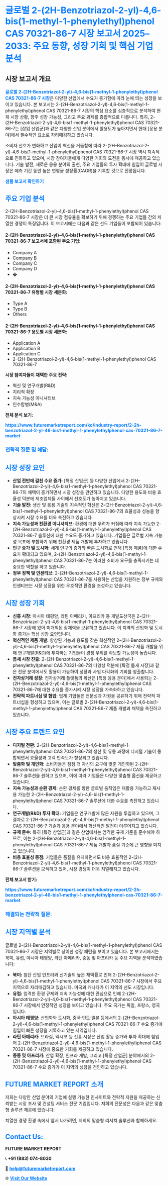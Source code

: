 <h1 style="color: #007BFF;">글로벌 2-(2H-Benzotriazol-2-yl)-4,6-bis(1-methyl-1-phenylethyl)phenol CAS 70321-86-7 시장 보고서 2025–2033: 주요 동향, 성장 기회 및 핵심 기업 분석</h1>

<section id="overview">
<h2>시장 보고서 개요</h2>
<p><a href="https://www.futuremarketreport.com/ko/industry-report/2-2h-benzotriazol-2-yl-46-bis1-methyl-1-phenylethylphenol-cas-70321-86-7-market" style="color: #007BFF; text-decoration: none;"><strong>글로벌 2-(2H-Benzotriazol-2-yl)-4,6-bis(1-methyl-1-phenylethyl)phenol CAS 70321-86-7 시장</strong></a>은 다양한 산업에서 수요가 증가함에 따라 눈에 띄는 성장을 보이고 있습니다. 본 보고서는 2-(2H-Benzotriazol-2-yl)-4,6-bis(1-methyl-1-phenylethyl)phenol CAS 70321-86-7 시장의 핵심 요소를 심층적으로 분석하여 현재 시장 상황, 향후 성장 가능성, 그리고 주요 과제를 종합적으로 다룹니다. 특히, 2-(2H-Benzotriazol-2-yl)-4,6-bis(1-methyl-1-phenylethyl)phenol CAS 70321-86-7는 [삽입 산업군]과 같은 다양한 산업 분야에서 활용도가 높아지면서 현대 [응용 분야]에서 필수적인 요소로 자리매김하고 있습니다.</p>
<p>소비자 선호가 변화하고 산업이 혁신을 거듭함에 따라 2-(2H-Benzotriazol-2-yl)-4,6-bis(1-methyl-1-phenylethyl)phenol CAS 70321-86-7 시장 역시 지속적으로 진화하고 있으며, 시장 참여자들에게 다양한 기회와 도전을 동시에 제공하고 있습니다. 기술 발전, 새로운 응용 분야의 출현, 주요 기업들의 투자 확대에 힘입어 글로벌 시장은 예측 기간 동안 높은 연평균 성장률(CAGR)을 기록할 것으로 전망됩니다.</p>
</section>

<section id="overview">
<p><a href="https://www.futuremarketreport.com/ko/request-sample/reportId=110884" style="color: #007BFF; text-decoration: none;"><strong>샘플 보고서 확인하기</strong></a></p>
</section>

<section id="key-players">
<h2 style="color: #007BFF;">주요 기업 분석</h2>
<p>2-(2H-Benzotriazol-2-yl)-4,6-bis(1-methyl-1-phenylethyl)phenol CAS 70321-86-7 시장은 더 큰 시장 점유율을 확보하기 위해 경쟁하는 주요 기업들 간의 치열한 경쟁이 특징입니다. 이 보고서에는 다음과 같은 선도 기업들이 포함되어 있습니다:</p>
<h4>2-(2H-Benzotriazol-2-yl)-4,6-bis(1-methyl-1-phenylethyl)phenol CAS 70321-86-7 보고서에 포함된 주요 기업:</h4>
<ul><li>Company A</li><li>Company B</li><li>Company C</li><li>Company D</li><li>�</li></ul>
<h4>2-(2H-Benzotriazol-2-yl)-4,6-bis(1-methyl-1-phenylethyl)phenol CAS 70321-86-7 유형별 시장 세분화:</h4>
<ul><li>Type A</li><li>Type B</li><li>Others</li></ul>

<h4>2-(2H-Benzotriazol-2-yl)-4,6-bis(1-methyl-1-phenylethyl)phenol CAS 70321-86-7 용도별 시장 세분화:</h4>
<ul><li>Application A</li><li>Application B</li><li>Application C</li><li>2-(2H-Benzotriazol-2-yl)-4,6-bis(1-methyl-1-phenylethyl)phenol CAS 70321-86-7</li></ul>
<p><strong>시장 참여자들이 채택한 주요 전략:</strong></p>
<ul>
<li>혁신 및 연구개발(R&D)</li>
<li>지리적 확장</li>
<li>지속 가능성 이니셔티브</li>
<li>인수합병(M&A)</li>
</ul>
</section>

<section>
<p><strong>전체 분석 보기:</strong></p><a href="https://www.futuremarketreport.com/ko/industry-report/2-2h-benzotriazol-2-yl-46-bis1-methyl-1-phenylethylphenol-cas-70321-86-7-market" style="color: #007BFF; text-decoration: none;"><strong>https://www.futuremarketreport.com/ko/industry-report/2-2h-benzotriazol-2-yl-46-bis1-methyl-1-phenylethylphenol-cas-70321-86-7-market</strong></a>
<h3 style="color: #007BFF;">전략적 질문 및 해답:</h3>
</section>

<section id="driving-factors">
<h2 style="color: #007BFF;">시장 성장 요인</h2>
<ul>
<li><strong>산업 전반에 걸친 수요 증가:</strong> [특정 산업군] 등 다양한 산업에서 2-(2H-Benzotriazol-2-yl)-4,6-bis(1-methyl-1-phenylethyl)phenol CAS 70321-86-7의 채택이 증가하면서 시장 성장을 견인하고 있습니다. 다양한 용도와 비용 효율성 덕분에 제조업체들 사이에서 선호도가 높아지고 있습니다.</li>
<li><strong>기술 발전:</strong> 생산 및 응용 기술의 지속적인 혁신은 2-(2H-Benzotriazol-2-yl)-4,6-bis(1-methyl-1-phenylethyl)phenol CAS 70321-86-7의 효율성과 성능을 향상시켜 시장 수요를 더욱 촉진하고 있습니다.</li>
<li><strong>지속 가능성과 친환경 이니셔티브:</strong> 환경에 대한 우려가 커짐에 따라 지속 가능한 2-(2H-Benzotriazol-2-yl)-4,6-bis(1-methyl-1-phenylethyl)phenol CAS 70321-86-7 솔루션에 대한 수요도 증가하고 있습니다. 기업들은 글로벌 지속 가능성 목표에 부합하기 위해 친환경 제품 개발에 투자하고 있습니다.</li>
<li><strong>인구 증가 및 도시화:</strong> 세계 인구의 증가와 빠른 도시화로 인해 [특정 제품]에 대한 수요가 확대되고 있으며, 2-(2H-Benzotriazol-2-yl)-4,6-bis(1-methyl-1-phenylethyl)phenol CAS 70321-86-7는 이러한 소비자 요구를 충족시키는 데 중요한 역할을 하고 있습니다.</li>
<li><strong>정부 정책 및 인센티브:</strong> 2-(2H-Benzotriazol-2-yl)-4,6-bis(1-methyl-1-phenylethyl)phenol CAS 70321-86-7를 사용하는 산업을 지원하는 정부 규제와 인센티브는 시장 성장을 위한 우호적인 환경을 조성하고 있습니다.</li>
</ul>
</section>

<section id="growth-opportunities">
<h2 style="color: #007BFF;">시장 성장 기회</h2>
<ul>
<li><strong>신흥 시장:</strong> 아시아 태평양, 라틴 아메리카, 아프리카 등 개발도상국은 2-(2H-Benzotriazol-2-yl)-4,6-bis(1-methyl-1-phenylethyl)phenol CAS 70321-86-7 시장에 있어 미개척된 잠재력을 보유하고 있습니다. 이 지역의 산업화 및 도시화 증가는 핵심 성장 요인입니다.</li>
<li><strong>혁신적인 제품 개발:</strong> 향상된 기능과 용도를 갖춘 혁신적인 2-(2H-Benzotriazol-2-yl)-4,6-bis(1-methyl-1-phenylethyl)phenol CAS 70321-86-7 제품 개발을 위해 연구개발(R&D)에 투자하는 기업들이 경쟁 우위를 확보할 가능성이 높습니다.</li>
<li><strong>틈새 시장 진출:</strong> 2-(2H-Benzotriazol-2-yl)-4,6-bis(1-methyl-1-phenylethyl)phenol CAS 70321-86-7의 다양성 덕분에 [특정 틈새 시장]과 같은 전문 분야에서도 활용이 가능하여 성장과 사업 다각화의 기회를 창출합니다.</li>
<li><strong>전자상거래 성장:</strong> 전자상거래 플랫폼의 확산은 [특정 응용 분야]에서 사용되는 2-(2H-Benzotriazol-2-yl)-4,6-bis(1-methyl-1-phenylethyl)phenol CAS 70321-86-7에 대한 수요를 증가시켜 시장 성장을 가속화하고 있습니다.</li>
<li><strong>전략적 파트너십 및 협업:</strong> 업계 기업들은 전문성과 자원을 공유하기 위해 전략적 파트너십을 형성하고 있으며, 이는 글로벌 2-(2H-Benzotriazol-2-yl)-4,6-bis(1-methyl-1-phenylethyl)phenol CAS 70321-86-7 제품 개발과 채택을 촉진하고 있습니다.</li>
</ul>
</section>

<section id="trending-factors">
<h2 style="color: #007BFF;">시장 주요 트렌드 요인</h2>
<ul>
<li><strong>디지털 전환:</strong> 2-(2H-Benzotriazol-2-yl)-4,6-bis(1-methyl-1-phenylethyl)phenol CAS 70321-86-7의 생산 및 유통 과정에 디지털 기술이 통합되면서 효율성과 고객 만족도가 향상되고 있습니다.</li>
<li><strong>맞춤화 및 개인화:</strong> 소비자들은 점점 더 자신의 요구에 맞춘 개인화된 2-(2H-Benzotriazol-2-yl)-4,6-bis(1-methyl-1-phenylethyl)phenol CAS 70321-86-7 솔루션을 원하고 있으며, 이에 따라 기업들은 다양한 맞춤형 옵션을 제공하고 있습니다.</li>
<li><strong>지속 가능성과 순환 경제:</strong> 순환 경제를 향한 글로벌 움직임은 재활용 가능하고 재사용 가능한 2-(2H-Benzotriazol-2-yl)-4,6-bis(1-methyl-1-phenylethyl)phenol CAS 70321-86-7 솔루션에 대한 수요를 촉진하고 있습니다.</li>
<li><strong>연구개발(R&D) 투자 확대:</strong> 기업들은 연구개발에 많은 자원을 투입하고 있으며, 그 결과로 2-(2H-Benzotriazol-2-yl)-4,6-bis(1-methyl-1-phenylethyl)phenol CAS 70321-86-7 기술과 응용 분야에서 혁신적인 발전이 이루어지고 있습니다.</li>
<li><strong>규제 준수:</strong> 특히 [특정 산업군]과 같은 산업에서는 엄격한 규제 기준을 준수해야 하므로, 이는 2-(2H-Benzotriazol-2-yl)-4,6-bis(1-methyl-1-phenylethyl)phenol CAS 70321-86-7 제품 개발과 품질 기준에 큰 영향을 미치고 있습니다.</li>
<li><strong>비용 효율성 중점:</strong> 기업들은 품질을 유지하면서도 비용 효율적인 2-(2H-Benzotriazol-2-yl)-4,6-bis(1-methyl-1-phenylethyl)phenol CAS 70321-86-7 솔루션을 모색하고 있어, 시장 경쟁이 더욱 치열해지고 있습니다.</li>
</ul>
</section>

<section>
<p><strong>전체 보고서 받기:</strong></p><a href="https://www.futuremarketreport.com/ko/industry-report/2-2h-benzotriazol-2-yl-46-bis1-methyl-1-phenylethylphenol-cas-70321-86-7-market" style="color: #007BFF; text-decoration: none;"><strong>https://www.futuremarketreport.com/ko/industry-report/2-2h-benzotriazol-2-yl-46-bis1-methyl-1-phenylethylphenol-cas-70321-86-7-market</strong></a>
<h3 style="color: #007BFF;">해결되는 전략적 질문:</h3>
</section>

<section id="regional-analysis">
<h2 style="color: #007BFF;">시장 지역별 분석</h2>
<p>글로벌 2-(2H-Benzotriazol-2-yl)-4,6-bis(1-methyl-1-phenylethyl)phenol CAS 70321-86-7 시장은 지역별로 상이한 성장 패턴을 보이고 있습니다. 본 보고서에서는 북미, 유럽, 아시아 태평양, 라틴 아메리카, 중동 및 아프리카 등 주요 지역을 분석하였습니다:</p>
<ul>
<li><strong>북미:</strong> 첨단 산업 인프라와 신기술의 높은 채택률로 인해 2-(2H-Benzotriazol-2-yl)-4,6-bis(1-methyl-1-phenylethyl)phenol CAS 70321-86-7 시장에서 주요 지역으로 자리매김하고 있습니다. 미국과 캐나다가 이 지역의 선도 시장입니다.</li>
<li><strong>유럽:</strong> 엄격한 환경 규제와 지속 가능성에 대한 관심으로 인해 2-(2H-Benzotriazol-2-yl)-4,6-bis(1-methyl-1-phenylethyl)phenol CAS 70321-86-7 시장에서 안정적인 성장을 보이고 있습니다. 주요 국가는 독일, 프랑스, 영국입니다.</li>
<li><strong>아시아 태평양:</strong> 산업화와 도시화, 중국·인도·일본 등에서의 2-(2H-Benzotriazol-2-yl)-4,6-bis(1-methyl-1-phenylethyl)phenol CAS 70321-86-7 수요 증가에 힘입어 빠른 성장을 기록하고 있는 지역입니다.</li>
<li><strong>라틴 아메리카:</strong> 브라질, 멕시코 등 신흥 시장은 산업 활동 증가와 투자 확대에 힘입어 2-(2H-Benzotriazol-2-yl)-4,6-bis(1-methyl-1-phenylethyl)phenol CAS 70321-86-7 시장에 중요한 기회를 제공하고 있습니다.</li>
<li><strong>중동 및 아프리카:</strong> 산업 확장, 인프라 개발, 그리고 [특정 산업군] 분야에서의 2-(2H-Benzotriazol-2-yl)-4,6-bis(1-methyl-1-phenylethyl)phenol CAS 70321-86-7 수요 증가가 이 지역의 성장을 견인하고 있습니다.</li>
</ul>
</section>

<footer>
<h2 style="color: #007BFF;">FUTURE MARKET REPORT 소개</h2>
<p>저희는 다양한 산업 분야의 기업에 실행 가능한 인사이트와 전략적 지원을 제공하는 신뢰받는 시장 조사 및 컨설팅 서비스 전문 기업입니다. 저희의 전문성은 다음과 같은 맞춤형 솔루션 제공에 있습니다:</p>

<p>치열한 경쟁 환경 속에서 앞서 나가려면, 저희의 맞춤형 리서치 솔루션과 함께하세요.</p>

<h2 style="color: #007BFF;">Contact Us:</h2>
<p><strong>FUTURE MARKET REPORT</strong></p>
<p>📞 <strong>+91 (883) 074-8030</strong></p>
<p>📧 <strong><a href="mailto:help@futuremarketreport.com" style="color: #007BFF;">help@futuremarketreport.com</a></strong></p>
<p>🌐 <strong><a href="https://www.futuremarketreport.com/" style="color: #007BFF;">Visit Our Website</a></strong></p>
</footer>